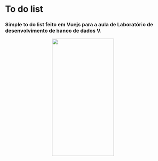 # To do list
### Simple to do list feito em Vuejs para a aula de Laboratório de desenvolvimento de banco de dados V.

<p align="center">
  <img src="https://github.com/gsoare2/mast/blob/master/screen.png" height="380" width="200">
</p>
